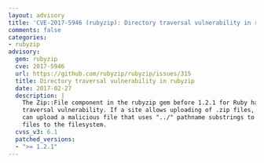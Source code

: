 ```yaml
---
layout: advisory
title: 'CVE-2017-5946 (rubyzip): Directory traversal vulnerability in rubyzip'
comments: false
categories:
- rubyzip
advisory:
  gem: rubyzip
  cve: 2017-5946
  url: https://github.com/rubyzip/rubyzip/issues/315
  title: Directory traversal vulnerability in rubyzip
  date: 2017-02-27
  description: |
    The Zip::File component in the rubyzip gem before 1.2.1 for Ruby has a directory
    traversal vulnerability. If a site allows uploading of .zip files, an attacker
    can upload a malicious file that uses "../" pathname substrings to write arbitrary
    files to the filesystem.
  cvss_v3: 6.1
  patched_versions:
  - ">= 1.2.1"
---
```

